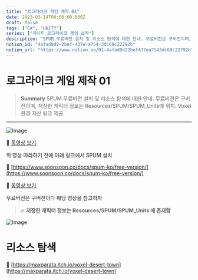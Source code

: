 ```yaml
---
title: "로그라이크 게임 제작 01"
date: 2023-03-14T00:00:00.000Z
draft: false
tags: ["C#", "UNITY"]
series: ["유니티 로그라이크 게임 습작"]
description: "SPUM 무료버전 설치 및 리소스 탐색에 대한 안내. 무료버전은 구버전이며, 저장한 캐릭터 정보는 Resources/SPUM/SPUM_Units에 위치. Voxel 환경 자산 링크 제공."
notion_id: "4afad8d2-2bef-437e-a754-3dc69c22792b"
notion_url: "https://www.notion.so/01-4afad8d22bef437ea7543dc69c22792b"
---
```


# 로그라이크 게임 제작 01

> **Summary**
> SPUM 무료버전 설치 및 리소스 탐색에 대한 안내. 무료버전은 구버전이며, 저장한 캐릭터 정보는 Resources/SPUM/SPUM_Units에 위치. Voxel 환경 자산 링크 제공.

---

![Image](https://prod-files-secure.s3.us-west-2.amazonaws.com/09ccd4d5-876c-4bba-bbdf-cc77a0a11257/fe12b808-c14f-4f40-a99a-8a1a3bcb608e/Untitled.png?X-Amz-Algorithm=AWS4-HMAC-SHA256&X-Amz-Content-Sha256=UNSIGNED-PAYLOAD&X-Amz-Credential=ASIAZI2LB466Y6PP5AAJ%2F20250724%2Fus-west-2%2Fs3%2Faws4_request&X-Amz-Date=20250724T102159Z&X-Amz-Expires=3600&X-Amz-Security-Token=IQoJb3JpZ2luX2VjEAIaCXVzLXdlc3QtMiJIMEYCIQDpTIO0cY2tw3ADEzJjlqxuuy0XwoD5VO1Ci5GA%2Bk8I9gIhAOFZyzogePv%2Br9MIj6Rj12EN3zRFNS5sdc1Nmyt%2BdDxiKv8DCCoQABoMNjM3NDIzMTgzODA1IgwrnDTlK4mNV976ZqYq3ANzWdTRCrz9HEIGxU0IHmezWCLUmV35JqL1URxJGpc7%2BpUiqcPjjVO4nQjeabqgk9UVtwKFQAHo0GTWUt%2BukRWlqCBjLTcSo3KN%2BOjaWY9%2B6eQk7qoi3j0HySkZosGJhfTqlfkH5Njqq128zvTENynN5brAhP8IGNY%2FfGkj2khhkKEmeatYr9NTuqt4bBPShCwNo3lsvB5bNJ9Ni4Vqej%2BbOH%2FGHVietLe3FGqp6nmpxZaCMxNCjYsmfg8PNT1lCIBCQRb5IgZnsOptF1mpxQsrbbRRT2rq%2FhifyLV%2BW8v4Bpu5IS%2BFlJbKhDT3ACjjYlGsSBE1rfEtGHslW6MacTqPq2yEYQeyLmG9NlFbSGvutyxrOQqR9h5BcGSDFLJxN57hAOJK01iS9FCju7w7fvLAm0ZhLlt1oKtGFHod252Yz3nRhGqG44y2jcAxraepxDmhB1oS9N9uG7l153oX0DUDqHaLx8fYXiUnQAxkbCzcx50oxVEMU9nEv13ERIY6I065kQInh2miEdwwp0swdEldE7K87lVaTtI8obHaNg%2FghNqdMU2bT1va8ZQT8DTWCMd6WBMzk%2Bs8qhG%2FMpGa2ROurC%2BgStjbMg%2BLRGmRlppexlJfCo8%2Bv1PO6f605TD%2F9IfEBjqkAZgqryZz8lVwpJswrNVxaeb0Sl6FWCVdASulrVZJjpHLoKYurdZbHtWYd4smEQlGPO88dhsorOTPsdFn090KNtB4U%2FS2QARZfiGLnmUxIXnJIWhyvMnS%2FxOMgHRN%2Fq6rH20nFLEzepvO6CFcj7Y9CK6vsrye8Vfb47T1LPTSxE1BJEMeIfyl7biXJ8YAcnSff9%2FBWK7%2BW2rqtd0KYpBM%2BhGK2Hax&X-Amz-Signature=51017906ea7171e9aad7e6ed8b4704b62333ff89a16833e1be34839b2427b788&X-Amz-SignedHeaders=host&x-amz-checksum-mode=ENABLED&x-id=GetObject)

🎥 [동영상 보기](https://www.youtube.com/watch?v=lnvNWuovnRs)

위 영상 따라하기 전에 아래 링크에서 SPUM 설치

🔗 [https://www.soonsoon.co/docs/spum-ko/free-version/](https://www.soonsoon.co/docs/spum-ko/free-version/)

🎥 [동영상 보기](https://www.youtube.com/watch?v=TvxdkMMuC1A&t=140s)

무료버전은 구버전이다 해당 영상을 참고하자

> 🔥 **저장한 캐릭터 정보는 Resources/SPUM/SPUM_Units 에 존재함**

![Image](https://prod-files-secure.s3.us-west-2.amazonaws.com/09ccd4d5-876c-4bba-bbdf-cc77a0a11257/0ebc82e4-4e35-448a-bc17-9fbc935ca64f/Untitled.png?X-Amz-Algorithm=AWS4-HMAC-SHA256&X-Amz-Content-Sha256=UNSIGNED-PAYLOAD&X-Amz-Credential=ASIAZI2LB466Y6PP5AAJ%2F20250724%2Fus-west-2%2Fs3%2Faws4_request&X-Amz-Date=20250724T102159Z&X-Amz-Expires=3600&X-Amz-Security-Token=IQoJb3JpZ2luX2VjEAIaCXVzLXdlc3QtMiJIMEYCIQDpTIO0cY2tw3ADEzJjlqxuuy0XwoD5VO1Ci5GA%2Bk8I9gIhAOFZyzogePv%2Br9MIj6Rj12EN3zRFNS5sdc1Nmyt%2BdDxiKv8DCCoQABoMNjM3NDIzMTgzODA1IgwrnDTlK4mNV976ZqYq3ANzWdTRCrz9HEIGxU0IHmezWCLUmV35JqL1URxJGpc7%2BpUiqcPjjVO4nQjeabqgk9UVtwKFQAHo0GTWUt%2BukRWlqCBjLTcSo3KN%2BOjaWY9%2B6eQk7qoi3j0HySkZosGJhfTqlfkH5Njqq128zvTENynN5brAhP8IGNY%2FfGkj2khhkKEmeatYr9NTuqt4bBPShCwNo3lsvB5bNJ9Ni4Vqej%2BbOH%2FGHVietLe3FGqp6nmpxZaCMxNCjYsmfg8PNT1lCIBCQRb5IgZnsOptF1mpxQsrbbRRT2rq%2FhifyLV%2BW8v4Bpu5IS%2BFlJbKhDT3ACjjYlGsSBE1rfEtGHslW6MacTqPq2yEYQeyLmG9NlFbSGvutyxrOQqR9h5BcGSDFLJxN57hAOJK01iS9FCju7w7fvLAm0ZhLlt1oKtGFHod252Yz3nRhGqG44y2jcAxraepxDmhB1oS9N9uG7l153oX0DUDqHaLx8fYXiUnQAxkbCzcx50oxVEMU9nEv13ERIY6I065kQInh2miEdwwp0swdEldE7K87lVaTtI8obHaNg%2FghNqdMU2bT1va8ZQT8DTWCMd6WBMzk%2Bs8qhG%2FMpGa2ROurC%2BgStjbMg%2BLRGmRlppexlJfCo8%2Bv1PO6f605TD%2F9IfEBjqkAZgqryZz8lVwpJswrNVxaeb0Sl6FWCVdASulrVZJjpHLoKYurdZbHtWYd4smEQlGPO88dhsorOTPsdFn090KNtB4U%2FS2QARZfiGLnmUxIXnJIWhyvMnS%2FxOMgHRN%2Fq6rH20nFLEzepvO6CFcj7Y9CK6vsrye8Vfb47T1LPTSxE1BJEMeIfyl7biXJ8YAcnSff9%2FBWK7%2BW2rqtd0KYpBM%2BhGK2Hax&X-Amz-Signature=1aeb1b618676c373a7a63b2496b6e43f9fc123824e6d3d21cfccbff1d44ce268&X-Amz-SignedHeaders=host&x-amz-checksum-mode=ENABLED&x-id=GetObject)


# 리소스 탐색

🔗 [https://maxparata.itch.io/voxel-desert-town](https://maxparata.itch.io/voxel-desert-town)

